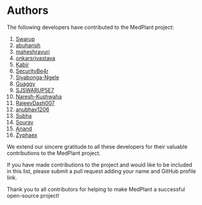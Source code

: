 # Authors

The following developers have contributed to the MedPlant project:

1. [Swarup](https://github.com/swarupe7)
1. [abuharish](https://github.com/abuharish02)
1. [maheshravuri](https://github.com/maheshravuri)
1. [onkarsrivastava](https://github.com/onkarsrivastava)
1. [Kabir](https://github.com/KBx4)
1. [SecurityBe4r](https://github.com/SecurityBe4r)
1. [Siyabonga-Ngele](https://github.com/Siyabonga-Ngele)
1. [Guaggy](https://github.com/Guaggy)
1. [SJSWARUP5E7](https://github.com/SJSWARUP5E7)
1. [Naresh-Kushwaha](https://github.com/Naresh-Kushwaha)
1. [RajeevDash007](https://github.com/RajeevDash007)
1. [anubhav1206](https://github.com/Naresh-Kushwaha)
1. [Subha](https://github.com/subhaDTECH)
1. [Sourav](https://github.com/sourav7274)
1. [Anand](https://github.com/anandryadav)
1. [Zyphaex](https://github.com/Zyphaex)

We extend our sincere gratitude to all these developers for their valuable contributions to the MedPlant project.

If you have made contributions to the project and would like to be included in this list, please submit a pull request adding your name and GitHub profile link.

Thank you to all contributors for helping to make MedPlant a successful open-source project!

